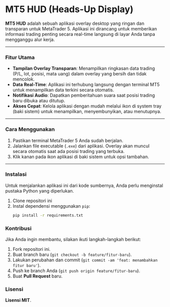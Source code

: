 # MT5 HUD (Heads-Up Display)

**MT5 HUD** adalah sebuah aplikasi overlay desktop yang ringan dan transparan untuk MetaTrader 5. Aplikasi ini dirancang untuk memberikan informasi trading penting secara real-time langsung di layar Anda tanpa mengganggu alur kerja.

---

### Fitur Utama

* **Tampilan Overlay Transparan**: Menampilkan ringkasan data trading (P/L, lot, posisi, mata uang) dalam overlay yang bersih dan tidak mencolok.
* **Data Real-Time**: Aplikasi ini terhubung langsung dengan terminal MT5 untuk menampilkan data terkini secara otomatis.
* **Notifikasi Audio**: Dapatkan pemberitahuan suara saat posisi trading baru dibuka atau ditutup.
* **Akses Cepat**: Kelola aplikasi dengan mudah melalui ikon di system tray (baki sistem) untuk menampilkan, menyembunyikan, atau menutupnya.

---

### Cara Menggunakan

1.  Pastikan terminal MetaTrader 5 Anda sudah berjalan.
2.  Jalankan file executable (`.exe`) dari aplikasi. Overlay akan muncul secara otomatis saat ada posisi trading yang terbuka.
3.  Klik kanan pada ikon aplikasi di baki sistem untuk opsi tambahan.

---

### Instalasi

Untuk menjalankan aplikasi ini dari kode sumbernya, Anda perlu menginstal pustaka Python yang diperlukan.

1.  Clone repositori ini
2.  Instal dependensi menggunakan `pip`:
    ```bash
    pip install -r requirements.txt
    ```

### Kontribusi

Jika Anda ingin membantu, silakan ikuti langkah-langkah berikut:

1.  Fork repositori ini.
2.  Buat branch baru (`git checkout -b feature/fitur-baru`).
3.  Lakukan perubahan dan commit (`git commit -am 'feat: menambahkan fitur baru'`).
4.  Push ke branch Anda (`git push origin feature/fitur-baru`).
5.  Buat **Pull Request** baru.

### Lisensi

**Lisensi MIT**.
